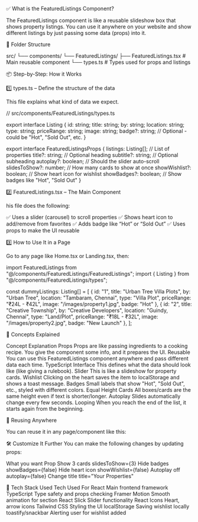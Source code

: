 ✅ What is the FeaturedListings Component?

The FeaturedListings component is like a reusable slideshow box that shows property listings. You can use it anywhere on your website and show different listings by just passing some data (props) into it.


📁 Folder Structure

src/
└── components/
    └── FeaturedListings/
        ├── FeaturedListings.tsx  # Main reusable component
        └── types.ts              # Types used for props and listings


📦 Step-by-Step: How it Works

1️⃣ types.ts – Define the structure of the data

This file explains what kind of data we expect.


// src/components/FeaturedListings/types.ts

export interface Listing {
  id: string;
  title: string;
  by: string;
  location: string;
  type: string;
  priceRange: string;
  image: string;
  badge?: string; // Optional - could be "Hot", "Sold Out", etc.
}

export interface FeaturedListingsProps {
  listings: Listing[];     // List of properties
  title?: string;          // Optional heading
  subtitle?: string;       // Optional subheading
  autoplay?: boolean;      // Should the slider auto-scroll
  slidesToShow?: number;   // How many cards to show at once
  showWishlist?: boolean;  // Show heart icon for wishlist
  showBadges?: boolean;    // Show badges like "Hot", "Sold Out"
}



2️⃣ FeaturedListings.tsx – The Main Component


his file does the following:

✅ Uses a slider (carousel) to scroll properties
✅ Shows heart icon to add/remove from favorites
✅ Adds badge like “Hot” or “Sold Out”
✅ Uses props to make the UI reusable


3️⃣ How to Use It in a Page

Go to any page like Home.tsx or Landing.tsx, then:

import FeaturedListings from "@/components/FeaturedListings/FeaturedListings";
import { Listing } from "@/components/FeaturedListings/types";

const dummyListings: Listing[] = [
  {
    id: "1",
    title: "Urban Tree Villa Plots",
    by: "Urban Tree",
    location: "Tambaram, Chennai",
    type: "Villa Plot",
    priceRange: "₹24L - ₹42L",
    image: "/images/property1.jpg",
    badge: "Hot"
  },
  {
    id: "2",
    title: "Creative Township",
    by: "Creative Developers",
    location: "Guindy, Chennai",
    type: "Land/Plot",
    priceRange: "₹18L - ₹32L",
    image: "/images/property2.jpg",
    badge: "New Launch"
  },
];

<FeaturedListings
  listings={dummyListings}
  title="Featured Properties"
  subtitle="Best deals for you"
  autoplay={true}
  slidesToShow={4}
  showWishlist={true}
  showBadges={true}
/>


🧠 Concepts Explained


Concept	Explanation
Props	Props are like passing ingredients to a cooking recipe. You give the component some info, and it prepares the UI.
Reusable	You can use this FeaturedListings component anywhere and pass different data each time.
TypeScript Interface	This defines what the data should look like (like giving a rulebook).
Slider	This is like a slideshow for property cards.
Wishlist	Clicking on the heart saves the item to localStorage and shows a toast message.
Badges	Small labels that show "Hot", "Sold Out", etc., styled with different colors.
Equal Height Cards	All boxes/cards are the same height even if text is shorter/longer.
Autoplay	Slides automatically change every few seconds.
Looping	When you reach the end of the list, it starts again from the beginning.

🔄 Reusing Anywhere

You can reuse it in any page/component like this:

 <FeaturedListings
  listings={someListingsData}
  title="Recommended for You"
  subtitle="Hand-picked listings"
  slidesToShow={3}
  autoplay={false}
/>

🛠 Customize It Further
You can make the following changes by updating props:

What you want	Prop
Show 3 cards	slidesToShow={3}
Hide badges	showBadges={false}
Hide heart icon	showWishlist={false}
Autoplay off	autoplay={false}
Change title	title="Your Properties"

🧃 Tech Stack Used
Tech	Used For
React	Main frontend framework
TypeScript	Type safety and props checking
Framer Motion	Smooth animation for section
React Slick	Slider functionality
React Icons	Heart, arrow icons
Tailwind CSS	Styling the UI
localStorage	Saving wishlist locally
toastify/snackbar	Alerting user for wishlist added